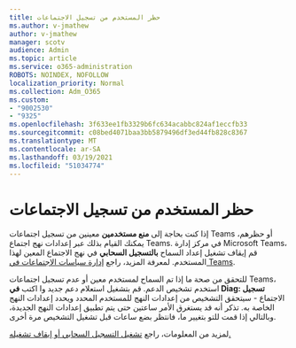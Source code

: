 ```yaml
---
title: حظر المستخدم من تسجيل الاجتماعات
ms.author: v-jmathew
author: v-jmathew
manager: scotv
audience: Admin
ms.topic: article
ms.service: o365-administration
ROBOTS: NOINDEX, NOFOLLOW
localization_priority: Normal
ms.collection: Adm_O365
ms.custom:
- "9002530"
- "9325"
ms.openlocfilehash: 3f633ee1fb3329b6fc634acabbc824af1eccfb33
ms.sourcegitcommit: c08bed4071baa3bb5879496df3ed44fb828c8367
ms.translationtype: MT
ms.contentlocale: ar-SA
ms.lasthandoff: 03/19/2021
ms.locfileid: "51034774"
---
```

# <a name="block-user-from-recording-meetings"></a>حظر المستخدم من تسجيل الاجتماعات

إذا كنت بحاجة إلى **منع مستخدمين** معينين من تسجيل اجتماعات Teams أو حظرهم، يمكنك القيام بذلك عبر إعدادات نهج اجتماع Teams. في مركز إدارة Microsoft Teams، قم إيقاف تشغيل إعداد السماح **بالتسجيل السحابي** في نهج الاجتماع المعين لهذا المستخدم. لمعرفة المزيد، راجع [إدارة سياسات الاجتماعات في Teams](https://docs.microsoft.com/microsoftteams/meeting-policies-in-teams#allow-cloud-recording).

للتحقق من صحة ما إذا تم السماح لمستخدم معين أو عدم تسجيل اجتماعات Teams، استخدم تشخيص الدعم. قم بتشغيل استعلام دعم جديد وا اكتب **في Diag: تسجيل** الاجتماع - سيتحقق التشخيص من إعدادات النهج للمستخدم المحدد ويحدد إعدادات النهج الخاصة به. تذكر أنه قد يستغرق الأمر ساعتين حتى يتم تطبيق إعدادات النهج الجديدة، وبالتالي إذا قمت للتو بتغيير ما، فانتظر بضع ساعات قبل تشغيل التشخيص مرة أخرى.

لمزيد من المعلومات، راجع [تشغيل التسجيل السحابي أو إيقاف تشغيله.](https://docs.microsoft.com/microsoftteams/cloud-recording#turn-on-or-turn-off-cloud-recording)

